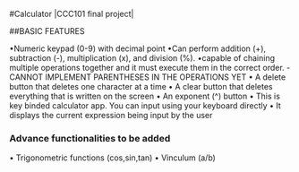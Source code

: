 #Calculator |CCC101 final project|

##BASIC FEATURES

•Numeric keypad (0-9) with decimal point
•Can perform addition (+), subtraction (-), multiplication (x), and division (%).
•capable of chaining multiple operations together and it must execute them in the correct order. 
   -CANNOT IMPLEMENT PARENTHESES IN THE OPERATIONS YET
• A delete button that deletes one character at a time
• A clear button that deletes everything that is written on the screen
• An exponent (^) button
• This is key binded calculator app. You can input using your keyboard directly
• It displays the current expression being input by the user

### Advance functionalities to be added
• Trigonometric functions (cos,sin,tan)
• Vinculum (a/b)
